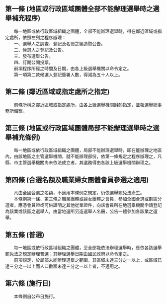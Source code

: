 第一條 (地區或行政區域團體全部不能辦理選舉時之選舉補充程序)
-----------------------------------------------------------
　　每一地區或依行政區域組織之團體，全部不能辦理選舉時，得在鄰近區域或指定處所，依照左列之程序辦理：  
　　一、選舉人之調查、登記及名冊之編造暨公告。  
　　二、候選人之登記及公告。  
　　三、發布選舉公告。  
　　四、訂期公開投票。  
　　前項程序所經之時間及日期，由各上級選舉機關以命令定之。  
　　第一項第二款候選人登記簽署人數，得減為五十人以上。  


第二條 (鄰近區域或指定處所之指定)
---------------------------------
　　前條所稱之鄰近區域或指定處所，由各上級選舉機關斟酌指定，並報選舉總事務所備案。  


第三條 (地區或行政區域團體局部不能辦理選舉時之選舉補充條例)
-----------------------------------------------------------
　　每一地區或依行政區域組織之團體，局部不能辦理選舉時，即在能辦理之地區內，由該地區之主管選舉機關，就不能辦理部份，依第一條規定之程序辦理之，凡縣、市主管選舉機關尚未依法成立者，其選務得由各該上級選舉機關辦理之。  


第四條 (合選名額及職業婦女團體會員參選之適用)
---------------------------------------------
　　凡由全國合選之名額，不適用本條例之規定，仍依選舉罷免法產生。  
　　本條例第一條、第三條之職業團體或婦女團體之會員，參加全國合選或劃區分選者，應憑會員證或可供證明之其他從業證件，向該會員所在地選舉機關申請登記為該業或該區之選舉人，由當地選所另造選舉人名冊，公告一體參加各該業之選舉。  


第五條 (普選)
-------------
　　每一地區或依行政區域組織之團體，至全部能依法辦理選舉時，應依各該選舉罷免法之規定辦理普選；其辦理選舉日期由國民政府以命令定之。  
　　前項規定，於局部未能辦理選舉之範圍，其區域未達三分之一以上，或區域已達三分之一以上而人口數額未達三分之一以上者，不適用之。  


第六條 (施行日)
---------------
　　本條例自公布日施行。